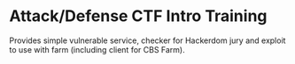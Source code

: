 # Attack/Defense CTF Intro Training

Provides simple vulnerable service, checker for Hackerdom jury and exploit to use with farm (including client for CBS Farm).
